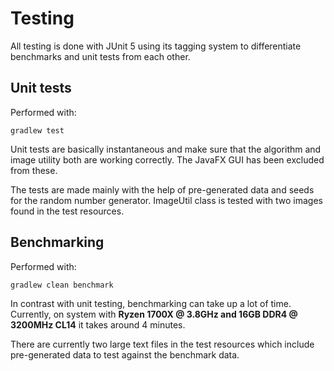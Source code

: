 # Testing

All testing is done with JUnit 5 using its tagging system to differentiate benchmarks and unit tests from each other.

## Unit tests

Performed with:
```
gradlew test
```
Unit tests are basically instantaneous and make sure that the algorithm and image utility both are working correctly. 
The JavaFX GUI has been excluded from these.

The tests are made mainly with the help of pre-generated data and seeds for the random number generator. 
ImageUtil class is tested with two images found in the test resources.

## Benchmarking

Performed with:
```
gradlew clean benchmark
```

In contrast with unit testing, benchmarking can take up a lot of time. 
Currently, on system with __Ryzen 1700X @ 3.8GHz and 16GB DDR4 @ 3200MHz CL14__ it takes around 4 minutes.

There are currently two large text files in the test resources which include pre-generated data to test against the benchmark data.
